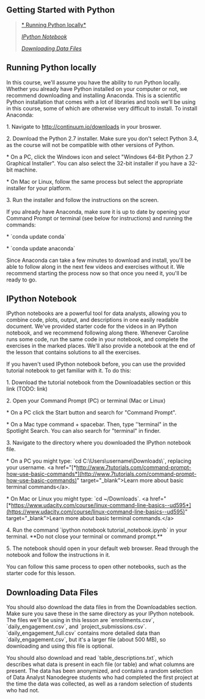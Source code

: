 **Getting Started with Python**
------------------------------------------

> [* Running Python locally*](#running-python-locally)
>
> [*IPython Notebook*](#ipython-notebook)
>
> [*Downloading Data Files*](#downloading-data-files)

 Running Python locally
---------------------------

In this course, we'll assume you have the ability to run Python locally.
Whether you already have Python installed on your computer or not, we
recommend downloading and installing Anaconda. This is a scientific
Python installation that comes with a lot of libraries and tools we'll
be using in this course, some of which are otherwise very difficult to
install. To install Anaconda:

1\. Navigate to http://continuum.io/downloads in your broswer.

2\. Download the Python 2.7 installer. Make sure you don't select Python
3.4, as the course will not be compatible with other versions of Python.

\* On a PC, click the Windows icon and select "Windows 64-Bit Python 2.7
Graphical Installer". You can also select the 32-bit installer if you
have a 32-bit machine.

\* On Mac or Linux, follow the same process but select the appropriate
installer for your platform.

3\. Run the installer and follow the instructions on the screen.

If you already have Anaconda, make sure it is up to date by opening your
Command Prompt or terminal (see below for instructions) and running the
commands:

\* \`conda update conda\`

\* \`conda update anaconda\`

Since Anaconda can take a few minutes to download and install, you'll be
able to follow along in the next few videos and exercises without it. We
recommend starting the process now so that once you need it, you'll be
ready to go.

IPython Notebook
---------------------

IPython notebooks are a powerful tool for data analysts, allowing you to
combine code, plots, output, and descriptions in one easily readable
document. We've provided starter code for the videos in an IPython
notebook, and we recommend following along there. Whenever Caroline runs
some code, run the same code in your notebook, and complete the
exercises in the marked places. We'll also provide a notebook at the end
of the lesson that contains solutions to all the exercises.

If you haven't used IPython notebook before, you can use the provided
tutorial notebook to get familiar with it. To do this:

1\. Download the tutorial notebook from the Downloadables section or this
link (TODO: link)

2\. Open your Command Prompt (PC) or terminal (Mac or Linux)

\* On a PC click the Start button and search for "Command Prompt".

\* On a Mac type command + spacebar. Then, type ''terminal" in the
Spotlight Search. You can also search for "terminal" in finder.

3\. Navigate to the directory where you downloaded the IPython notebook
file.

\* On a PC you might type: \`cd C:\\Users\\username\\Downloads\\\`,
replacing your username. \<a
href="[*http://www.7tutorials.com/command-prompt-how-use-basic-commands*](http://www.7tutorials.com/command-prompt-how-use-basic-commands)"
target="\_blank"\>Learn more about basic terminal commands\</a\>.

\* On Mac or Linux you might type: \`cd \~/Downloads\`. \<a
href="[*https://www.udacity.com/course/linux-command-line-basics--ud595*](https://www.udacity.com/course/linux-command-line-basics--ud595)"
target="\_blank"\>Learn more about basic terminal commands.\</a\>

4\. Run the command \`ipython notebook tutorial\_notebook.ipynb\` in your
terminal. \*\*Do not close your terminal or command prompt.\*\*

5\. The notebook should open in your default web browser. Read through
the notebook and follow the instructions in it.

You can follow this same process to open other notebooks, such as the
starter code for this lesson.

Downloading Data Files
-----------------------------

You should also download the data files in from the Downloadables
section. Make sure you save these in the same directory as your IPython
notebook. The files we'll be using in this lesson are
\`enrollments.csv\`, \`daily\_engagement.csv\`, and
\`project\_submissions.csv\`. \`daily\_engagement\_full.csv\` contains
more detailed data than \`daily\_engagement.csv\`, but it's a larger
file (about 500 MB), so downloading and using this file is optional.

You should also download and read \`table\_descriptions.txt\`, which
describes what data is present in each file (or table) and what columns
are present. The data has been anonymized, and contains a random
selection of Data Analyst Nanodegree students who had completed the
first project at the time the data was collected, as well as a random
selection of students who had not.
